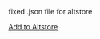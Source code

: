 fixed .json file for altstore


<a href='altstore://source?URL=%20https://raw.githubusercontent.com/yeetpet3/enmity-AltStore-source-fix/refs/heads/main/AltStore.json'>Add to Altstore</a>
